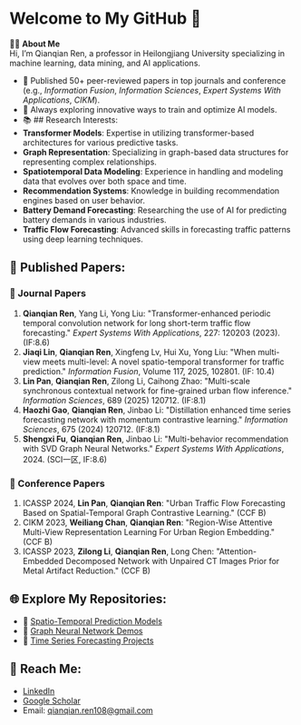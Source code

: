 # Welcome to My GitHub 👋

👩‍🏫 **About Me**  
Hi, I’m Qianqian Ren, a professor in Heilongjiang University specializing in machine learning, data mining, and AI applications.  

- 🌟 Published 50+ peer-reviewed papers in top journals and conference (e.g., *Information Fusion*, *Information Sciences*, *Expert Systems With Applications*, *CIKM*).
- 🧠 Always exploring innovative ways to train and optimize AI models.
- 📚 ## Research Interests:
- **Transformer Models**: Expertise in utilizing transformer-based architectures for various predictive tasks.
- **Graph Representation**: Specializing in graph-based data structures for representing complex relationships.
- **Spatiotemporal Data Modeling**: Experience in handling and modeling data that evolves over both space and time.
- **Recommendation Systems**: Knowledge in building recommendation engines based on user behavior.
- **Battery Demand Forecasting**: Researching the use of AI for predicting battery demands in various industries.
- **Traffic Flow Forecasting**: Advanced skills in forecasting traffic patterns using deep learning techniques.

## 📝 Published Papers:

### 📖 Journal Papers
1. **Qianqian Ren**, Yang Li, Yong Liu: "Transformer-enhanced periodic temporal convolution network for long short-term traffic flow forecasting." *Expert Systems With Applications*, 227: 120203 (2023). (IF:8.6)  
2. **Jiaqi Lin**, **Qianqian Ren**, Xingfeng Lv, Hui Xu, Yong Liu: "When multi-view meets multi-level: A novel spatio-temporal transformer for traffic prediction." *Information Fusion*, Volume 117, 2025, 102801. (IF: 10.4)  
3. **Lin Pan**, **Qianqian Ren**, Zilong Li, Caihong Zhao: "Multi-scale synchronous contextual network for fine-grained urban flow inference." *Information Sciences*, 689 (2025) 120712. (IF:8.1)  
4. **Haozhi Gao**, **Qianqian Ren**, Jinbao Li: "Distillation enhanced time series forecasting network with momentum contrastive learning." *Information Sciences*, 675 (2024) 120712. (IF:8.1)  
5. **Shengxi Fu**, **Qianqian Ren**, Jinbao Li: "Multi-behavior recommendation with SVD Graph Neural Networks." *Expert Systems With Applications*, 2024. (SCI一区, IF:8.6)

### 📖 Conference Papers
1. ICASSP 2024, **Lin Pan**, **Qianqian Ren**: "Urban Traffic Flow Forecasting Based on Spatial-Temporal Graph Contrastive Learning." (CCF B)  
2. CIKM 2023, **Weiliang Chan**, **Qianqian Ren**: "Region-Wise Attentive Multi-View Representation Learning For Urban Region Embedding." (CCF B)  
3. ICASSP 2023, **Zilong Li**, **Qianqian Ren**, Long Chen: "Attention-Embedded Decomposed Network with Unpaired CT Images Prior for Metal Artifact Reduction." (CCF B)

## 🌐 Explore My Repositories:
- 🔗 [Spatio-Temporal Prediction Models](https://github.com/yourusername/repository1)  
- 🔗 [Graph Neural Network Demos](https://github.com/yourusername/repository2)  
- 🔗 [Time Series Forecasting Projects](https://github.com/yourusername/repository3)  

## 💼 Reach Me:
- [LinkedIn](https://www.linkedin.com/in/yourprofile)  
- [Google Scholar](https://scholar.google.com/citations?user=yourprofile)  
- Email: qianqian.ren108@gmail.com
